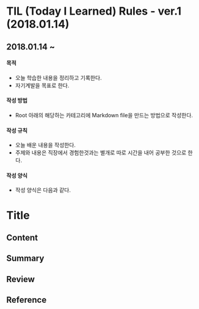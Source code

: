 # TIL (Today I Learned) Rules - ver.1 (2018.01.14)
## 2018.01.14 ~

#### 목적
* 오늘 학습한 내용을 정리하고 기록한다.
* 자기계발을 목표로 한다.

#### 작성 방법
* Root 아래의 해당하는 카테고리에 Markdown file을 만드는 방법으로 작성한다.

#### 작성 규칙
* 오늘 배운 내용을 작성한다. 
* 주제와 내용은 직장에서 경험한것과는 별개로 따로 시간을 내어 공부한 것으로 한다.

#### 작성 양식
* 작성 양식은 다음과 같다.

# Title

## Content

## Summary

## Review

## Reference

